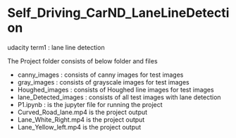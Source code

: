 # Self_Driving_CarND_LaneLineDetection
udacity term1 : lane line detection

The Project folder consists of below folder and files 

- canny_images : consists of canny images for test images
- gray_images : consists of grayscale images for test images 
- Houghed_images : consists of Houghed line images for test images
- lane_Detected_images : consists of all test images with lane detection
- P1.ipynb : is the jupyter file for running the project
- Curved_Road_lane.mp4 is the project output
- Lane_White_Right.mp4 is the project output
- Lane_Yellow_left.mp4 is the project output
 
